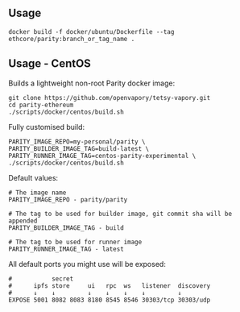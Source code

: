 ## Usage

```docker build -f docker/ubuntu/Dockerfile --tag ethcore/parity:branch_or_tag_name .```

## Usage - CentOS

Builds a lightweight non-root Parity docker image:
```
git clone https://github.com/openvapory/tetsy-vapory.git
cd parity-ethereum
./scripts/docker/centos/build.sh
```

Fully customised build:
```
PARITY_IMAGE_REPO=my-personal/parity \
PARITY_BUILDER_IMAGE_TAG=build-latest \
PARITY_RUNNER_IMAGE_TAG=centos-parity-experimental \
./scripts/docker/centos/build.sh
```

Default values:
```
# The image name
PARITY_IMAGE_REPO - parity/parity

# The tag to be used for builder image, git commit sha will be appended
PARITY_BUILDER_IMAGE_TAG - build

# The tag to be used for runner image
PARITY_RUNNER_IMAGE_TAG - latest
```

All default ports you might use will be exposed:
```
#           secret
#      ipfs store     ui   rpc  ws   listener  discovery
#      ↓    ↓         ↓    ↓    ↓    ↓         ↓
EXPOSE 5001 8082 8083 8180 8545 8546 30303/tcp 30303/udp
```
